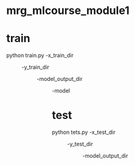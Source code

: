 # mrg_mlcourse_module1
# train 
python train.py -x_train_dir <dir> -y_train_dir <dir> -model_output_dir <dir> -model <KNN or LogisticRegression>
# test
python tets.py -x_test_dir <dir> -y_test_dir <dir> -model_output_dir <dir>
